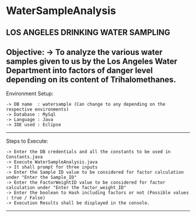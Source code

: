 # WaterSampleAnalysis

LOS ANGELES DRINKING WATER SAMPLING
-----------------------------------------------------------------------------------------------------------------------------------------										
Objective:
	-> To analyze the various water samples given to us by the Los Angeles Water Department into factors of danger level depending on its content of Trihalomethanes.
-----------------------------------------------------------------------------------------------------------------------------------------	   
Environment Setup:

	-> DB name	: watersample (Can change to any depending on the respective environments)
	-> Database	: MySql
	-> Language	: Java
	-> IDE used	: Eclipse
------------------------------------------------------------------------------------------------------------------------------------------
Steps to Execute:

	-> Enter the DB credentials and all the constants to be used in Constants.java
	-> Execute WaterSampleAnalysis.java 
	-> It shall prompt for three inputs
	-> Enter the Sample ID value to be considered for factor calculation under "Enter the Sample_ID"
	-> Enter the FactorWeightID value to be considered for factor calculation under "Enter the factor_weight_ID"
	-> Enter the boolean to Hash including factors or not (Possible values : true / False)
	-> Execution Results shall be displayed in the console. 
	 
-----------------------------------------------------------------------------------------------------------------------------------------	
